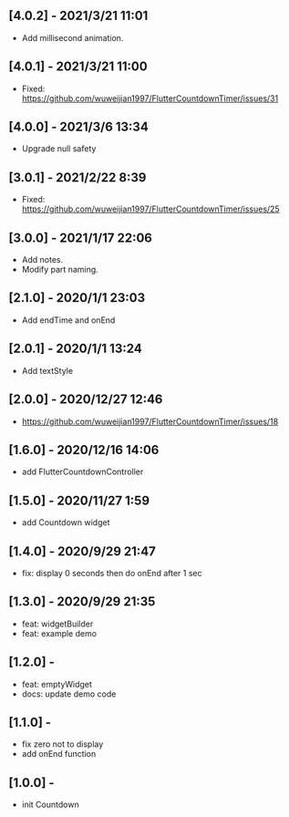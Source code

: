 
## [4.0.2] - 2021/3/21 11:01
- Add millisecond animation.

## [4.0.1] - 2021/3/21 11:00
- Fixed: https://github.com/wuweijian1997/FlutterCountdownTimer/issues/31

## [4.0.0] - 2021/3/6 13:34
- Upgrade null safety

## [3.0.1] - 2021/2/22 8:39
- Fixed: https://github.com/wuweijian1997/FlutterCountdownTimer/issues/25

## [3.0.0] - 2021/1/17 22:06
- Add notes.
- Modify part naming.

## [2.1.0] - 2020/1/1 23:03
- Add endTime and onEnd

## [2.0.1] - 2020/1/1 13:24
- Add textStyle

## [2.0.0] - 2020/12/27 12:46
- https://github.com/wuweijian1997/FlutterCountdownTimer/issues/18

## [1.6.0] - 2020/12/16 14:06
- add FlutterCountdownController

## [1.5.0] - 2020/11/27 1:59
- add Countdown widget

## [1.4.0] - 2020/9/29 21:47
- fix: display 0 seconds then do onEnd after 1 sec

## [1.3.0] - 2020/9/29 21:35
- feat: widgetBuilder
- feat: example demo

## [1.2.0] -
- feat: emptyWidget
- docs: update demo code

## [1.1.0] -
- fix zero not to display
- add onEnd function

## [1.0.0] -
- init Countdown


